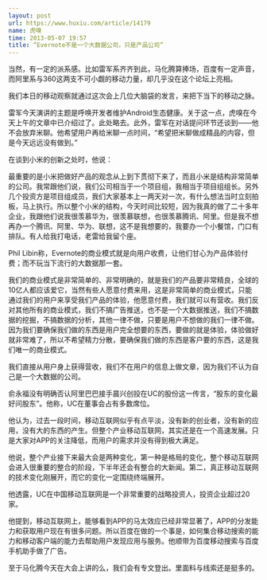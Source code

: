 ```yaml
---
layout: post
url: https://www.huxiu.com/article/14179
name: 虎嗅
time: 2013-05-07 19:57
title: “Evernote不是一个大数据公司，只是产品公司”
---
```

当然，有一定的派系感。比如雷军系齐齐到此，马化腾算捧场，百度有一定声音，而阿里系与360这两支不可小觑的移动力量，却几乎没在这个论坛上亮相。

我们本日的移动观察就通过这次会上几位大脑袋的发言，来把下当下的移动之脉。

雷军今天演讲的主题是呼唤开发者维护Android生态健康。关于这一点，虎嗅在今天上午的文章中已介绍过了。此处略去。此外，雷军在对话提问环节还谈到——他不会放弃米聊。他希望用户再给米聊一点时间，“希望把米聊做成精品的内容，但是今天远远没有做到。”

在谈到小米的创新之处时，他说：

最重要的是小米把做好产品的观念从上到下贯彻下来了，而且小米是结构非常简单的公司。我常跟他们说，我们公司相当于一个项目组，我相当于项目组组长。另外几个投资方是项目组成员，我们大家基本上一两天对一次，有什么想法当时立刻拍板，马上执行。所以整个小米的结构，今天时间比较短，因为我真的做了二十多年企业，我跟他们说我很羡慕华为，很羡慕联想，也很羡慕腾讯、阿里。但是我不想再办一个腾讯、阿里、华为、联想，这不是我想要的，我要办一个小餐馆，门口有排队。有人给我打电话，老雷给我留个座。

Phil Libin称，Evernote的商业模式就是向用户收费，让他们甘心为产品体验付费；而不玩当下流行的大数据那一套。

我们的商业模式是非常简单的、非常明确的，就是我们的产品要非常精良，全球的10亿人都应该爱它，当然有些人愿意付费来用，这是非常简单的商业模式，只能通过我们的用户来享受我们产品的体验，他愿意付费，我们就可以有营收。我们反对其他所有的商业模式，我们不搞广告推送，也不是一个大数据推送，我们不搞数据的挖掘，不搞数据的分析，其他一律不做，只要是用户不想做的我们一律不做。因为我们要确保我们做的东西是用户完全想要的东西，要做的就是体验，体验做好就非常难了，所以不希望精力分散，要确保我们做的东西是客户要的东西，这是我们唯一的商业模式。

我们直接从用户身上获得营收，我们不在用户的信息上做文章，因为我们不认为自己是一个大数据的公司。

俞永福没有明确否认阿里巴巴接手晨兴创投在UC的股份这一传言，“股东的变化最好问股东”。他称，UC在董事会占有多数席位。

他认为，过去一段时间，移动互联网似乎有点平淡，没有新的创业者，没有新的应用，没有大的东西的产生。但整个产业移动互联网，其实还是在一个高速发展。只是大家对APP的关注降低，而用户的需求并没有得到极大满足。

他说，整个产业接下来最大会是两种变化，第一种是格局的变化，整个移动互联网会进入很重要的整合的阶段，下半年还会有整合的大新闻。第二，真正移动互联网的技术变化刚展开，而它的变化一定围绕终端展开。

他透露，UC在中国移动互联网是一个非常重要的战略投资人，投资企业超过20家。

他提到，移动互联网上，能够看到APP的马太效应已经非常显著了，APP的分发能力和获取用户现在有很多问题。所以百度在做的一个事是，如何集合移动搜索的能力和移动客户端的能力去帮助用户发现应用与服务。他顺带为百度移动搜索与百度手机助手做了广告。

至于马化腾今天在大会上讲的么，我们会有专文登出。里面料与线索还是挺多的。

